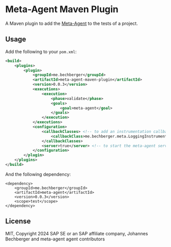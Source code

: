 Meta-Agent Maven Plugin
=======================
A Maven plugin to add the [Meta-Agent](../meta-agent) to the tests of a project.

Usage
-----
Add the following to your `pom.xml`:

```xml
<build>
    <plugins>
        <plugin>
            <groupId>me.bechberger</groupId>
            <artifactId>meta-agent-maven-plugin</artifactId>
            <version>0.0.3</version>
            <executions>
                <execution>
                    <phase>validate</phase>
                    <goals>
                        <goal>meta-agent</goal>
                    </goals>
                </execution>
            </executions>
            <configuration>
                <callbackClasses> <!-- to add an instrumentation callback handler -->
                    <callbackClass>me.bechberger.meta.LoggingInstrumentationHandler</callbackClass>
                </callbackClasses>
                <server>true</server> <!-- to start the meta-agent server -->
            </configuration>
        </plugin>
    </plugins>
</build>
```

And the following dependency:

```shell
<dependency>
    <groupId>me.bechberger</groupId>
    <artifactId>meta-agent</artifactId>
    <version>0.0.3</version>
    <scope>test</scope>
</dependency>
```

License
-------
MIT, Copyright 2024 SAP SE or an SAP affiliate company, Johannes Bechberger
and meta-agent agent contributors